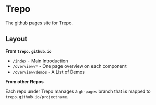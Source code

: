 # Trepo
The github pages site for Trepo.

## Layout

**From `trepo.github.io`**

* `/index` - Main Introduction
* `/overview/*` - One page overview on each component
* `/overview/demos` - A List of Demos

**From other Repos**

Each repo under Trepo manages a `gh-pages` branch that is mapped to `trepo.github.io/projectname`.